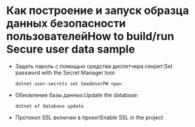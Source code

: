 # <a name="how-to-buildrun-secure-user-data-sample"></a><span data-ttu-id="72702-101">Как построение и запуск образца данных безопасности пользователей</span><span class="sxs-lookup"><span data-stu-id="72702-101">How to build/run Secure user data sample</span></span>

* <span data-ttu-id="72702-102">Задать пароль с помощью средства диспетчера секрет:</span><span class="sxs-lookup"><span data-stu-id="72702-102">Set password with the Secret Manager tool:</span></span>

  `dotnet user-secrets set SeedUserPW <pw>`

* <span data-ttu-id="72702-103">Обновление базы данных:</span><span class="sxs-lookup"><span data-stu-id="72702-103">Update the database:</span></span>

    `dotnet ef database update`

* <span data-ttu-id="72702-104">Протокол SSL включен в проект</span><span class="sxs-lookup"><span data-stu-id="72702-104">Enable SSL in the project</span></span>